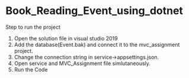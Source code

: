 # Book_Reading_Event_using_dotnet

Step to run the project

1. Open the solution file in visual studio 2019
2. Add the database(Event.bak) and connect it to the mvc_assignment project.
3. Change the connection string in service->appsettings.json.
4. Open service and MVC_Assignment file simlutaneously.
5. Run the Code